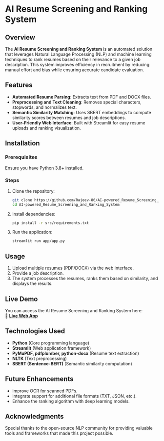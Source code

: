 # AI Resume Screening and Ranking System

## Overview
The **AI Resume Screening and Ranking System** is an automated solution that leverages Natural Language Processing (NLP) and machine learning techniques to rank resumes based on their relevance to a given job description. This system improves efficiency in recruitment by reducing manual effort and bias while ensuring accurate candidate evaluation.

## Features
- **Automated Resume Parsing**: Extracts text from PDF and DOCX files.
- **Preprocessing and Text Cleaning**: Removes special characters, stopwords, and normalizes text.
- **Semantic Similarity Matching**: Uses SBERT embeddings to compute similarity scores between resumes and job descriptions.
- **User-Friendly Web Interface**: Built with Streamlit for easy resume uploads and ranking visualization.

## Installation
### Prerequisites
Ensure you have Python 3.8+ installed.

### Steps
1. Clone the repository:
   ```sh
   git clone https://github.com/Rajeev-86/AI-powered_Resume_Screening_and_Ranking_System.git
   cd AI-powered_Resume_Screening_and_Ranking_System
   ```
2. Install dependencies:
   ```sh
   pip install -r src/requirements.txt
   ```
3. Run the application:
   ```sh
   streamlit run app/app.py
   ```

## Usage
1. Upload multiple resumes (PDF/DOCX) via the web interface.
2. Provide a job description.
3. The system processes the resumes, ranks them based on similarity, and displays the results.

## Live Demo
You can access the AI Resume Screening and Ranking System here:  
🔗 **[Live Web App](https://ai-powered-resume-screening-and-ranking-app-by-rajeev.streamlit.app/)**  

## Technologies Used
- **Python** (Core programming language)
- **Streamlit** (Web application framework)
- **PyMuPDF, pdfplumber, python-docx** (Resume text extraction)
- **NLTK** (Text preprocessing)
- **SBERT (Sentence-BERT)** (Semantic similarity computation)

## Future Enhancements
- Improve OCR for scanned PDFs.
- Integrate support for additional file formats (TXT, JSON, etc.).
- Enhance the ranking algorithm with deep learning models.

## Acknowledgments
Special thanks to the open-source NLP community for providing valuable tools and frameworks that made this project possible.

